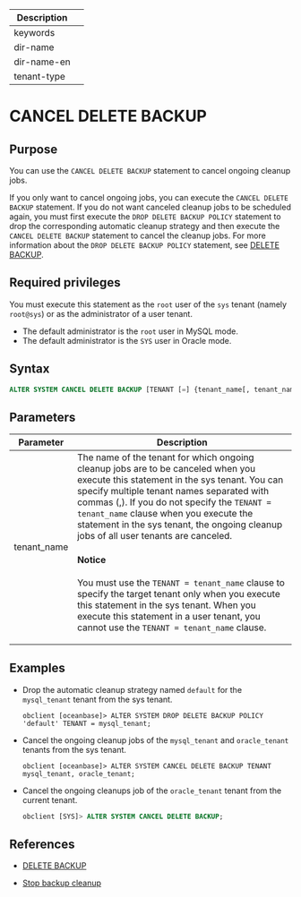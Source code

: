 | Description |                 |
|---------------|-----------------|
| keywords |                 |
| dir-name |                 |
| dir-name-en |                 |
| tenant-type |                 |

# CANCEL DELETE BACKUP

## Purpose

You can use the `CANCEL DELETE BACKUP` statement to cancel ongoing cleanup jobs.

If you only want to cancel ongoing jobs, you can execute the `CANCEL DELETE BACKUP` statement. If you do not want canceled cleanup jobs to be scheduled again, you must first execute the `DROP DELETE BACKUP POLICY` statement to drop the corresponding automatic cleanup strategy and then execute the `CANCEL DELETE BACKUP` statement to cancel the cleanup jobs. For more information about the `DROP DELETE BACKUP POLICY` statement, see [DELETE BACKUP](1600.delete-backup.md).

## Required privileges

You must execute this statement as the `root` user of the `sys` tenant (namely `root@sys`) or as the administrator of a user tenant.  

* The default administrator is the `root` user in MySQL mode.
* The default administrator is the `SYS` user in Oracle mode.

## Syntax

```sql
ALTER SYSTEM CANCEL DELETE BACKUP [TENANT [=] {tenant_name[, tenant_name]...} ];
```

## Parameters

| Parameter | Description |
|-----------------|--------------------------------------------------------------------------------------------------------------------|
| tenant_name | The name of the tenant for which ongoing cleanup jobs are to be canceled when you execute this statement in the sys tenant. You can specify multiple tenant names separated with commas (,). If you do not specify the `TENANT = tenant_name` clause when you execute the statement in the sys tenant, the ongoing cleanup jobs of all user tenants are canceled. <main id="notice" type='notice'> <h4>Notice</h4><p>You must use the <code>TENANT = tenant_name</code> clause to specify the target tenant only when you execute this statement in the sys tenant. When you execute this statement in a user tenant, you cannot use the <code>TENANT = tenant_name</code> clause. </p></main> |

## Examples

* Drop the automatic cleanup strategy named `default` for the `mysql_tenant` tenant from the sys tenant.

   ```shell
   obclient [oceanbase]> ALTER SYSTEM DROP DELETE BACKUP POLICY 'default' TENANT = mysql_tenant;
   ```

* Cancel the ongoing cleanup jobs of the `mysql_tenant` and `oracle_tenant` tenants from the sys tenant.

   ```shell
   obclient [oceanbase]> ALTER SYSTEM CANCEL DELETE BACKUP TENANT mysql_tenant, oracle_tenant;
   ```

* Cancel the ongoing cleanups job of the `oracle_tenant` tenant from the current tenant.

   ```sql
   obclient [SYS]> ALTER SYSTEM CANCEL DELETE BACKUP;
   ```

## References

* [DELETE BACKUP](1600.delete-backup.md)

* [Stop backup cleanup](../../../../../600.manage/600.backup-and-recovery/500.clear-backup-data/200.stop-cleaning-backup-data.md)

